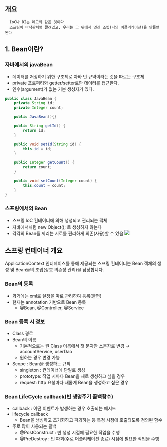 ## 개요

      IoC나 DI는 레고와 같은 것이다
      스프링이 바닥판처럼 깔려있고, 우리는 그 위에서 멋진 조립(나의 어플리케이션)을 만들면 된다

## 1. Bean이란?

### 자바에서의 javaBean

- 데이터를 저장하기 위한 구조체로 자바 빈 규약이라는 것을 따르는 구조체
- private 프로퍼티와 getter/setter로만 데이터를 접근한다.
- 인수(argument)가 없는 기본 생성자가 있다.

```java
public class JavaBean {
	private String id;
	private Integer count;

	public JavaBean(){}

	public String getId() {
		return id;
	}

	public void setId(String id) {
		this.id = id;
	}

	public Integer getCount() {
		return count;
	}

	public void setCount(Integer count) {
		this.count = count;
	}
}
```

### 스프링에서의 Bean

- 스프링 IoC 컨테이너에 의해 생성되고 관리되는 객체
- 자바에서처럼 new Object(); 로 생성하지 않는다
- 각각의 Bean들 끼리는 서로를 편리하게 의존(사용)할 수 있음
  ![](https://productive-pullover-f3e.notion.site/image/https%3A%2F%2Fs3-us-west-2.amazonaws.com%2Fsecure.notion-static.com%2Fce2adaf9-5924-49bd-bca1-300499544985%2FUntitled.png?table=block&id=82b63378-aa71-4563-8ac2-fee502d36e7d&spaceId=2e6840d5-3d9a-4cb2-810d-7d12a445f0f8&width=1420&userId=&cache=v2)

## 스프링 컨테이너 개요

ApplicationContext 인터페이스를 통해 제공되는 스프링 컨테이너는 Bean 객체의 생성 및 Bean들의 조립(상호 의존성 관리)을 담당합니다.

### Bean의 등록

- 과거에는 xml로 설정을 따로 관리하여 등록(불편)
- 현재는 annotation 기반으로 Bean 등록
  - @Bean, @Controller, @Service

### Bean 등록 시 정보

- Class 경로
- Bean의 이름
  - 기본적으로는 원 Class 이름에서 첫 문자만 소문자로 변경 → accountService, userDao
  - 원하는 경우 변경 가능
- Scope : Bean을 생성하는 규칙
  - singleton : 컨테이너에 단일로 생성
  - prototype: 작업 시마다 Bean을 새로 생성하고 싶을 경우
  - request: http 요청마다 새롭게 Bean을 생성하고 싶은 경우

### Bean LifeCycle callback(빈 생명주기 콜백함수)

- callback : 어떤 이벤트가 발생하는 경우 호출되는 메서드
- lifecycle callback
  - Bean을 생성하고 초기화하고 파괴하는 등 특정 시점에 호출되도록 정의된 함수
- 주로 많이 사용되는 콜백
  - @PostConstruct : 빈 생성 시점에 필요한 작업을 수행
  - @PreDestroy : 빈 파괴(주로 어플리케이션 종료) 시점에 필요한 작업을 수행

